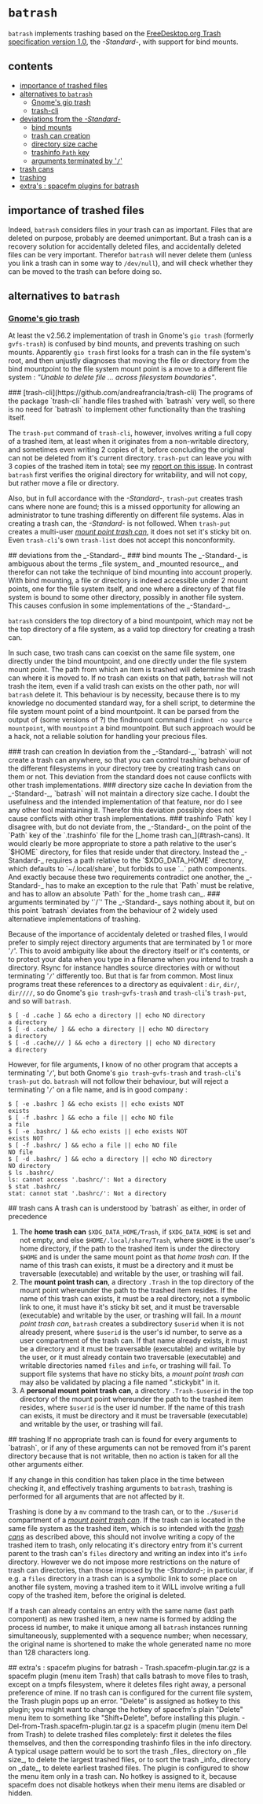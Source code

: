 # `batrash`

`batrash` implements trashing based on the [FreeDesktop.org Trash specification version 1.0]( https://specifications.freedesktop.org/trash-spec/trashspec-1.0.html), the _-Standard-_, with support for bind mounts.

## contents

- [importance of trashed files](#importance)
- [alternatives to `batrash`](#alternatives)
    - [Gnome's gio trash](#Gnome)
    - [trash-cli](#trash-cli)
- [deviations from the _-Standard-_](#deviations)
    - [bind mounts](#bind)
    - [trash can creation](#creation)
    - [directory size cache](#cache)
    - [trashinfo `Path` key](#Path)
    - [arguments terminated by '`/`'](#terminated)
- [trash cans](#cans)
- [trashing](#trashing)
- [extra's : spacefm plugins for batrash](#spacefm)

## importance of trashed files<a name="importance"/>
Indeed, `batrash` considers files in your trash can as important. Files that are deleted on purpose, probably are deemed unimportant. But a trash can is a recovery solution for accidentally deleted files, and accidentally deleted files can be very important. Therefor `batrash` will never delete them (unless you link a trash can in some way to `/dev/null`), and will check whether they can be moved to the trash can before doing so.

## alternatives to `batrash`<a name="alternatives"/>
### [Gnome's gio trash](https://developer.gnome.org/gio/stable/gio.html)<a name="Gnome"/>
At least the v2.56.2 implementation of trash in Gnome's `gio trash` (formerly `gvfs-trash`) is confused by bind mounts, and prevents trashing on such mounts. Apparently `gio trash` first looks for a trash can in the file system's root, and then unjustly diagnoses that moving the file or directory from the bind mountpoint to the file system mount point is a move to a different file system : _"Unable to delete file ... across filesystem boundaries"_.

<a name="trash-cli"/>
### [trash-cli](https://github.com/andreafrancia/trash-cli)
The programs of the package `trash-cli` handle files trashed with `batrash` very well, so there is no need for `batrash` to implement other functionality than the trashing itself.

The `trash-put` command of `trash-cli`, however, involves writing a full copy of a trashed item, at least when it originates from a non-writable directory, and sometimes even writing 2 copies of it, before concluding the original can not be deleted from it's current directory. `trash-put` can leave you with 3 copies of the trashed item in total; see my [report on this issue](https://github.com/andreafrancia/trash-cli/issues/133). In contrast `batrash` first verifies the original directory for writability, and will not copy, but rather move a file or directory.

Also, but in full accordance with the _-Standard-_, `trash-put` creates trash cans where none are found; this is a missed opportunity for allowing an administrator to tune trashing differently on different file systems. Alas in creating a trash can, the _-Standard-_ is not followed. When `trash-put` creates a multi-user [_mount point trash can_](#trash-cans), it does not set it's sticky bit on. Even `trash-cli`'s own `trash-list` does not accept this nonconformity.

<a name="deviations"/>
## deviations from the _-Standard-_

<a name="bind"/>
### bind mounts
The _-Standard-_ is ambiguous about the terms _file system_ and _mounted resource_, and therefor can not take the technique of bind mounting into account properly. With bind mounting, a file or directory is indeed accessible under 2 mount points, one for the file system itself, and one where a directory of that file system is bound to some other directory, possibly in another file system. This causes confusion in some implementations of the _-Standard-_.

`batrash` considers the top directory of a bind mountpoint, which may not be the top directory of a file system, as a valid top directory for creating a trash can.

In such case, two trash cans can coexist on the same file system, one directly under the bind mountpoint, and one directly under the file system mount point. The path from which an item is trashed will determine the trash can where it is moved to. If no trash can exists on that path, `batrash` will not trash the item, even if a valid trash can exists on the other path, nor will `batrash` delete it. This behaviour is by necessity, because there is to my knowledge no documented standard way, for a shell script, to determine the file system mount point of a bind mountpoint. It can be parsed from the output of (some versions of ?) the findmount command `findmnt -no source mountpoint`, with `mountpoint` a bind mountpoint. But such approach would be a hack, not a reliable solution for handling your precious files.

<a name="creation"/>
### trash can creation
In deviation from the _-Standard-_, `batrash` will not create a trash can anywhere, so that you can control trashing behaviour of the different filesystems in your directory tree by creating trash cans on them or not. This deviation from the standard does not cause conflicts with other trash implementations.

<a name="cache"/>
### directory size cache
In deviation from the _-Standard-_, `batrash` will not maintain a directory size cache. I doubt the usefulness and the intended implementation of that feature, nor do I see any other tool maintaining it. Therefor this deviation possibly does not cause conflicts with other trash implementations.

<a name="Path"/>
### trashinfo `Path` key
I disagree with, but do not deviate from, the _-Standard-_ on the point of the `Path` key of the `.trashinfo` file for the [_home trash can_](#trash-cans). It would clearly be more appropriate to store a path relative to the user's `$HOME` directory, for files that reside under that directory. Instead the _-Standard-_ requires a path relative to the `$XDG_DATA_HOME` directory, which defaults to `~/.local/share`, but forbids to use `..` path components. And exactly because these two requirements contradict one another, the _-Standard-_ has to make an exception to the rule that `Path` must be relative, and has to allow an absolute `Path` for the _home trash can_.

<a name="terminated"/>
### arguments terminated by '`/`'
The _-Standard-_ says nothing about it, but on this point `batrash` deviates from the behaviour of 2 widely used alternatieve implementations of trashing.

Because of the importance of accidentaly deleted or trashed files, I would prefer to simply reject directory arguments that are terminated by 1 or more '`/`'. This to avoid ambiguity like about the directory itself or it's contents, or to protect your data when you type in a filename when you intend to trash a directory. Rsync for instance handles source directories with or without terminating '`/`' differently too. But that is far from common. Most linux programs treat these references to a directory as equivalent : `dir`, `dir/`, `dir////`, so do Gnome's `gio trash`-`gvfs-trash` and `trash-cli`'s `trash-put`, and so will `batrash`.

    $ [ -d .cache ] && echo a directory || echo NO directory
    a directory
    $ [ -d .cache/ ] && echo a directory || echo NO directory
    a directory
    $ [ -d .cache/// ] && echo a directory || echo NO directory
    a directory

However, for file arguments, I know of no other program that accepts a terminating '`/`', but both Gnome's `gio trash`-`gvfs-trash` and `trash-cli`'s `trash-put` do. `batrash` will not follow their behaviour, but will reject a terminating '`/`' on a file name, and is in good company :

    $ [ -e .bashrc ] && echo exists || echo exists NOT
    exists
    $ [ -f .bashrc ] && echo a file || echo NO file
    a file
    $ [ -e .bashrc/ ] && echo exists || echo exists NOT
    exists NOT
    $ [ -f .bashrc/ ] && echo a file || echo NO file
    NO file
    $ [ -d .bashrc/ ] && echo a directory || echo NO directory
    NO directory
    $ ls .bashrc/
    ls: cannot access '.bashrc/': Not a directory
    $ stat .bashrc/
    stat: cannot stat '.bashrc/': Not a directory

<a name="cans"/>
## trash cans
A trash can is understood by `batrash` as either, in order of precedence

1. The **home trash can** `$XDG_DATA_HOME/Trash`, if `$XDG_DATA_HOME` is set and not empty, and else `$HOME/.local/share/Trash`, where `$HOME` is the user's home directory, if the path to the trashed item is under the directory `$HOME` and is under the same mount point as that _home trash can_. If the name of this trash can exists, it must be a directory and it must be traversable (executable) and writable by the user, or trashing will fail.
2. The **mount point trash can**, a directory `.Trash` in the top directory of the mount point whereunder the path to the trashed item resides. If the name of this trash can exists, it must be a real directory, not a symbolic link to one, it must have it's sticky bit set, and it must be traversable (executable) and writable by the user, or trashing will fail. In a _mount point trash can_, `batrash` creates a subdirectory `$userid` when it is not already present, where `$userid` is the user's id number, to serve as a user compartment of the trash can. If that name already exists, it must be a directory and it must be traversable (executable) and writable by the user, or it must already contain two traversable (executable) and writable directories named `files` and `info`, or trashing will fail. To support file systems that have no sticky bits, a _mount point trash can_ may also be validated by placing a file named ".stickybit" in it.
3. A **personal mount point trash can**, a directory `.Trash-$userid` in the top directory of the mount point whereunder the path to the trashed item resides, where `$userid` is the user id number. If the name of this trash can exists, it must be directory and it must be traversable (executable) and writable by the user, or trashing will fail.

<a name="trashing"/>
## trashing
If no appropriate trash can is found for every arguments to `batrash`, or if any of these arguments can not be removed from it's parent directory because that is not writable, then no action is taken for all the other arguments either.

If any change in this condition has taken place in the time between checking it, and effectively trashing arguments to `batrash`, trashing is performed for all arguments that are not affected by it.

Trashing is done by a `mv` command to the trash can, or to the `./$userid` compartment of a [_mount point trash can_](#trash-cans). If the trash can is located in the same file system as the trashed item, which is so intended with the [_trash cans_](#trash-cans) as described above, this should not involve writing a copy of the trashed item to trash, only relocating it's directory entry from it's current parent to the trash can's `files` directory and writing an index into it's `info` directory. However we do not impose more restrictions on the nature of trash can directories, than those imposed by the _-Standard-_; in particular, if e.g. a `files` directory in a trash can is a symbolic link to some place on another file system, moving a trashed item to it WILL involve writing a full copy of the trashed item, before the original is deleted.

If a trash can already contains an entry with the same name (last path component) as new trashed item, a new name is formed by adding the process id number, to make it unique among all `batrash` instances running simultaneously, supplemented with a sequence number; when necessary, the original name is shortened to make the whole generated name no more than 128 characters long.

<a name="spacefm"/>
## extra's : spacefm plugins for batrash
- Trash.spacefm-plugin.tar.gz is a spacefm plugin (menu item Trash) that calls batrash to move files to trash, except on a tmpfs filesystem, where it deletes files right away, a personal preference of mine. If no trash can is configured for the current file system, the Trash plugin pops up an error. "Delete" is assigned as hotkey to this plugin; you might want to change the hotkey of spacefm's plain "Delete" menu item to something like "Shift+Delete", before installing this plugin.
- Del-from-Trash.spacefm-plugin.tar.gz is a spacefm plugin (menu item Del from Trash) to delete trashed files completely: first it deletes the files themselves, and then the corresponding trashinfo files in the info directory. A typical usage pattern would be to sort the trash _files_ directory on _file size_, to delete the largest trashed files, or to sort the trash _info_ directory on _date_, to delete earliest trashed files. The plugin is configured to show the menu item only in a trash can. No hotkey is assigned to it, because spacefm does not disable hotkeys when their menu items are disabled or hidden.
